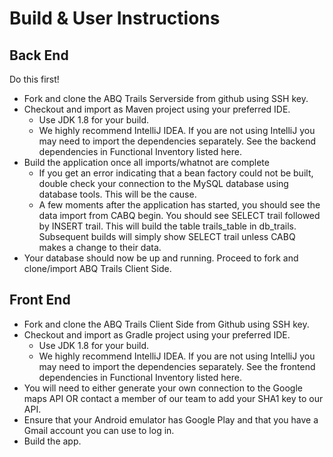# Build & User Instructions

## Back End
Do this first!
- Fork and clone the ABQ Trails Serverside from github using SSH key.
- Checkout and import as Maven project using your preferred IDE.
	- Use JDK 1.8 for your build.
	- We highly recommend IntelliJ IDEA. If you are not using IntelliJ you may need to import the dependencies separately. See the backend dependencies in Functional Inventory listed here.
- Build the application once all imports/whatnot are complete
	- If you get an error indicating that a bean factory could not be built, double check your connection to the MySQL database using database tools. This will be the cause.
	- A few moments after the application has started, you should see the data import from CABQ begin. You should see SELECT trail followed by INSERT trail. This will build the table trails_table in db_trails. Subsequent builds will simply show SELECT trail unless CABQ makes a change to their data. 
- Your database should now be up and running. Proceed to fork and clone/import ABQ Trails Client Side.


## Front End
- Fork and clone the ABQ Trails Client Side from Github using SSH key.
- Checkout and import as Gradle project using your preferred IDE.
	- Use JDK 1.8 for your build.
	- We highly recommend IntelliJ IDEA. If you are not using IntelliJ you may need to import the dependencies separately. See the frontend dependencies in Functional Inventory listed here.
- You will need to either generate your own connection to the Google maps API OR contact a member of our team to add your SHA1 key to our API.
- Ensure that your Android emulator has Google Play and that you have a Gmail account you can use to log in.
- Build the app.
